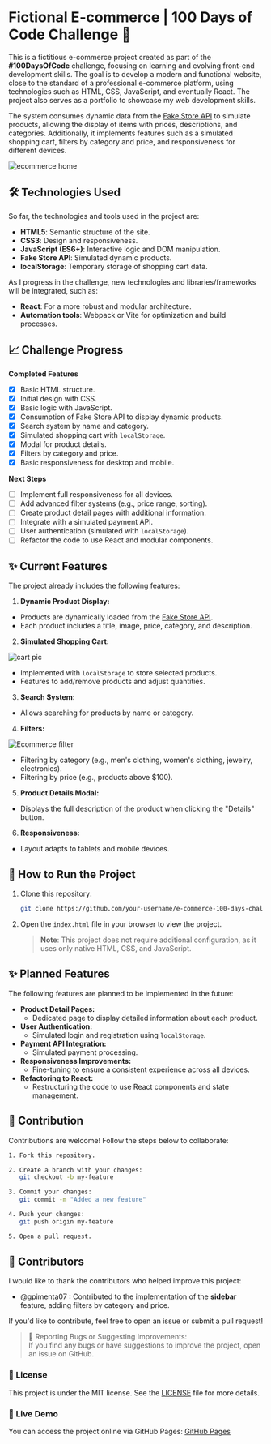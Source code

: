 # Fictional E-commerce | 100 Days of Code Challenge 🚀

This is a fictitious e-commerce project created as part of the **#100DaysOfCode** challenge, focusing on learning and evolving front-end development skills. The goal is to develop a modern and functional website, close to the standard of a professional e-commerce platform, using technologies such as HTML, CSS, JavaScript, and eventually React. The project also serves as a portfolio to showcase my web development skills.

The system consumes dynamic data from the [Fake Store API](https://fakestoreapi.com/?spm=5aebb161.2ef5001f.0.0.14b0c921nnPvyQ) to simulate products, allowing the display of items with prices, descriptions, and categories. Additionally, it implements features such as a simulated shopping cart, filters by category and price, and responsiveness for different devices.

![ecommerce home](https://i.postimg.cc/GpNWvtrS/ecommerce-home.png)

## 🛠️ Technologies Used

So far, the technologies and tools used in the project are:

- **HTML5**: Semantic structure of the site.
- **CSS3**: Design and responsiveness.
- **JavaScript (ES6+)**: Interactive logic and DOM manipulation.
- **Fake Store API**: Simulated dynamic products.
- **localStorage**: Temporary storage of shopping cart data.

As I progress in the challenge, new technologies and libraries/frameworks will be integrated, such as:

- **React**: For a more robust and modular architecture.
- **Automation tools**: Webpack or Vite for optimization and build processes.

## 📈 Challenge Progress

**Completed Features**

- [x] Basic HTML structure.
- [x] Initial design with CSS.
- [x] Basic logic with JavaScript.
- [x] Consumption of Fake Store API to display dynamic products.
- [x] Search system by name and category.
- [x] Simulated shopping cart with `localStorage`.
- [x] Modal for product details.
- [x] Filters by category and price.
- [x] Basic responsiveness for desktop and mobile.

**Next Steps**

- [ ] Implement full responsiveness for all devices.
- [ ] Add advanced filter systems (e.g., price range, sorting).
- [ ] Create product detail pages with additional information.
- [ ] Integrate with a simulated payment API.
- [ ] User authentication (simulated with `localStorage`).
- [ ] Refactor the code to use React and modular components.

## ✨ Current Features

The project already includes the following features:

1. **Dynamic Product Display:**

- Products are dynamically loaded from the [Fake Store API](https://fakestoreapi.com/?spm=5aebb161.2ef5001f.0.0.14b0c921nnPvyQ).
- Each product includes a title, image, price, category, and description.

2. **Simulated Shopping Cart:**

![cart pic](https://i.postimg.cc/Mp3N8HcK/ecommerce-cart.png)

- Implemented with `localStorage` to store selected products.
- Features to add/remove products and adjust quantities.

3. **Search System:**

- Allows searching for products by name or category.

4. **Filters:**

![Ecommerce filter](https://i.postimg.cc/x8Ppp1DQ/ecommerce-filter.png)

- Filtering by category (e.g., men's clothing, women's clothing, jewelry, electronics).
- Filtering by price (e.g., products above $100).

5. **Product Details Modal:**

- Displays the full description of the product when clicking the "Details" button.

6. **Responsiveness:**

- Layout adapts to tablets and mobile devices.

## 🔧 How to Run the Project

1. Clone this repository:
   ```bash
   git clone https://github.com/your-username/e-commerce-100-days-challenge.git
   ```
2. Open the `index.html` file in your browser to view the project.
   > **Note**: This project does not require additional configuration, as it uses only native HTML, CSS, and JavaScript.

## ✨ Planned Features

The following features are planned to be implemented in the future:

- **Product Detail Pages:**
  - Dedicated page to display detailed information about each product.
- **User Authentication:**
  - Simulated login and registration using `localStorage`.
- **Payment API Integration:**
  - Simulated payment processing.
- **Responsiveness Improvements:**
  - Fine-tuning to ensure a consistent experience across all devices.
- **Refactoring to React:**
  - Restructuring the code to use React components and state management.

## 🤝 Contribution

Contributions are welcome! Follow the steps below to collaborate:
```bash
1. Fork this repository.

2. Create a branch with your changes:
   git checkout -b my-feature

3. Commit your changes:
   git commit -m "Added a new feature"

4. Push your changes:
   git push origin my-feature

5. Open a pull request.
```

## 👥 Contributors

I would like to thank the contributors who helped improve this project:

- @gpimenta07 : Contributed to the implementation of the **sidebar** feature, adding filters by category and price.

If you'd like to contribute, feel free to open an issue or submit a pull request!

> 🐛 Reporting Bugs or Suggesting Improvements: </br>
> If you find any bugs or have suggestions to improve the project, open an issue on GitHub.

### 📄 License

This project is under the MIT license. See the [LICENSE](./LICENSE) file for more details.

### 📱 Live Demo

You can access the project online via GitHub Pages:
[GitHub Pages](https://giulioarantes.github.io/e-commerce/)
